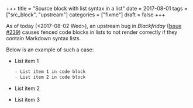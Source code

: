 +++
title = "Source block with list syntax in a list"
date = 2017-08-01
tags = ["src_block", "upstream"]
categories = ["fixme"]
draft = false
+++

As of today (<span class="timestamp-wrapper"><span class="timestamp">&lt;2017-08-02 Wed&gt;</span></span>), an upstream bug in _Blackfriday_
([Issue #239](https://github.com/russross/blackfriday/issues/239)) causes fenced code blocks in lists to not render
correctly if they contain Markdown syntax lists.

Below is an example of such a case:

-   List item 1

    ```md
    - List item 1 in code block
    - List item 2 in code block
    ```
-   List item 2
-   List item 3
